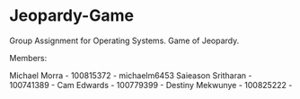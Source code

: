 # Jeopardy-Game
Group Assignment for Operating Systems. Game of Jeopardy. 

Members: 

Michael Morra - 100815372 - michaelm6453
Saieason Sritharan - 100741389 -
Cam Edwards - 100779399 - 
Destiny Mekwunye - 100825222 -



